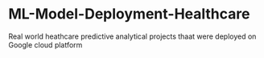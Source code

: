 # ML-Model-Deployment-Healthcare
Real world heathcare predictive analytical projects thaat were deployed on Google cloud platform
